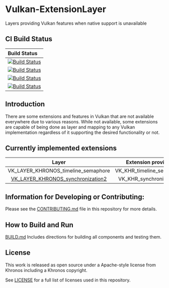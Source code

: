 # Vulkan-ExtensionLayer

Layers providing Vulkan features when native support is unavailable

## CI Build Status
| Build Status |
|:------------|
| [![Build Status](https://github.com/KhronosGroup/Vulkan-ExtensionLayer/actions/workflows/build_windows.yml/badge.svg?branch=master)](https://github.com/KhronosGroup/Vulkan-ExtensionLayer/actions) |
| [![Build Status](https://github.com/KhronosGroup/Vulkan-ExtensionLayer/actions/workflows/build_linux.yml/badge.svg?branch=master)](https://github.com/KhronosGroup/Vulkan-ExtensionLayer/actions) |
| [![Build Status](https://github.com/KhronosGroup/Vulkan-ExtensionLayer/actions/workflows/build_macos.yml/badge.svg?branch=master)](https://github.com/KhronosGroup/Vulkan-ExtensionLayer/actions) |
| [![Build Status](https://github.com/KhronosGroup/Vulkan-ExtensionLayer/actions/workflows/build_android.yml/badge.svg?branch=master)](https://github.com/KhronosGroup/Vulkan-ExtensionLayer/actions) |

## Introduction

There are some extensions and features in Vulkan that are not available everywhere due to various reasons. While not available, some extensions are capable of being done as layer and mapping to any Vulkan implementation regardless of it supporting the desired functionality or not.

## Currently implemented extensions

| Layer                               | Extension provided        | Version | File                        | Status   |
|:-----------------------------------:|:-------------------------:|:-------:|:---------------------------:|:--------:|
| VK_LAYER_KHRONOS_timeline_semaphore | VK_KHR_timeline_semaphore | 1       | layers/timeline_semaphore.c | complete |
| [VK_LAYER_KHRONOS_synchronization2](docs/synchronization2_layer.md)   | VK_KHR_synchronization2   | 1       | layers/synchronization2.cpp | complete |

## Information for Developing or Contributing:

Please see the [CONTRIBUTING.md](CONTRIBUTING.md) file in this repository for more details.

## How to Build and Run

[BUILD.md](BUILD.md)
Includes directions for building all components and testing them.

## License
This work is released as open source under a Apache-style license from Khronos including a Khronos copyright.

See [LICENSE](LICENSE) for a full list of licenses used in this repository.
